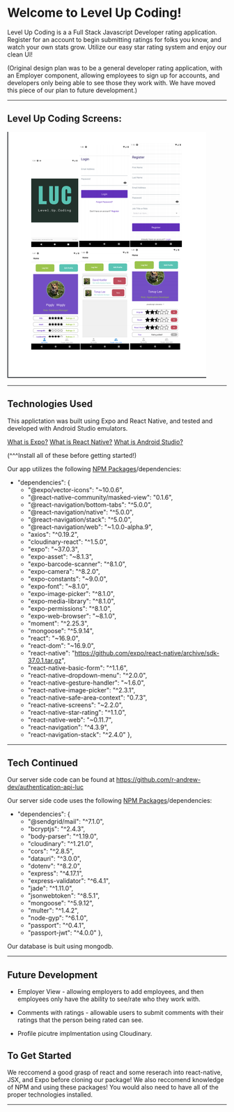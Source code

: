 
 
# Welcome to Level Up Coding!

Level Up Coding is a a Full Stack Javascript Developer rating application. 
Register for an account to begin submitting ratings for folks you know, and watch your own stats grow. Utilize our easy star rating system and enjoy our clean UI!


(Original design  plan was to be a general developer rating application, with an Employer component, allowing employees to sign up for accounts, and developers only being able to see those they work with. We have moved this piece of our plan to future development.)

--------------------------------------

## Level Up Coding Screens: 

![Images from Level Up Coding](./client/assets/images/ReadMeImages/combined.png)

--------------------------------------

## Technologies Used 

This applictation was built using Expo and React Native, and tested and developed with Android Studio emulators. 

[What is Expo?](https://docs.expo.io/)
[What is React Native?](https://reactnative.dev/)
[What is Android Studio?](https://developer.android.com/studio/intro)

(^^^Install all of these before getting started!)

Our app utilizes the following [NPM Packages](https://www.npmjs.com/)/dependencies:

  * "dependencies": {
    * "@expo/vector-icons": "~10.0.6",
    * "@react-native-community/masked-view": "0.1.6",
    * "@react-navigation/bottom-tabs": "^5.0.0",
    * "@react-navigation/native": "^5.0.0",
    * "@react-navigation/stack": "^5.0.0",
    * "@react-navigation/web": "~1.0.0-alpha.9",
    * "axios": "^0.19.2",
    * "cloudinary-react": "^1.5.0",
    * "expo": "~37.0.3",
    * "expo-asset": "~8.1.3",
    * "expo-barcode-scanner": "^8.1.0",
    * "expo-camera": "^8.2.0",
    * "expo-constants": "~9.0.0",
    * "expo-font": "~8.1.0",
    * "expo-image-picker": "^8.1.0",
    * "expo-media-library": "^8.1.0",
    * "expo-permissions": "^8.1.0",
    * "expo-web-browser": "~8.1.0",
    * "moment": "^2.25.3",
    * "mongoose": "^5.9.14",
    * "react": "~16.9.0",
    * "react-dom": "~16.9.0",
    * "react-native": "https://github.com/expo/react-native/archive/sdk-37.0.1.tar.gz",
    * "react-native-basic-form": "^1.1.6",
    * "react-native-dropdown-menu": "^2.0.0",
    * "react-native-gesture-handler": "~1.6.0",
    * "react-native-image-picker": "^2.3.1",
    * "react-native-safe-area-context": "0.7.3",
    * "react-native-screens": "~2.2.0",
    * "react-native-star-rating": "^1.1.0",
    * "react-native-web": "~0.11.7",
    * "react-navigation": "^4.3.9",
    * "react-navigation-stack": "^2.4.0"
  },

  --------------------------------------------------

  ## Tech Continued 

Our server side code can be found at https://github.com/r-andrew-dev/authentication-api-luc

Our server side code uses the following [NPM Packages](https://www.npmjs.com/)/dependencies:

  * "dependencies": {
    * "@sendgrid/mail": "^7.1.0",
    * "bcryptjs": "^2.4.3",
    * "body-parser": "^1.19.0",
    * "cloudinary": "^1.21.0",
    * "cors": "^2.8.5",
    * "datauri": "^3.0.0",
    * "dotenv": "^8.2.0",
    * "express": "^4.17.1",
    * "express-validator": "^6.4.1",
    * "jade": "^1.11.0",
    * "jsonwebtoken": "^8.5.1",
    * "mongoose": "^5.9.12",
    * "multer": "^1.4.2",
    * "node-gyp": "^6.1.0",
    * "passport": "^0.4.1",
    * "passport-jwt": "^4.0.0"
  },

  Our database is buit using mongodb. 

------------------------------------------
## Future Development

* Employer View - allowing employers to add employees, and then employees only have the ability to see/rate who they work with. 

* Comments with ratings - allowable users to submit comments with their ratings that the person being rated can see. 

* Profile picutre implmentation using Cloudinary.


## To Get Started 

We reccomend a good grasp of react and some reserach into react-native, JSX, and Expo before cloning our package! We also reccomend knowledge of NPM and using these packages! You would also need to have all of the proper technologies installed. 

------------------------------------------



